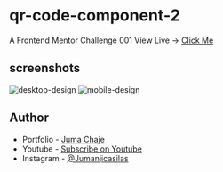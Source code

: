 # qr-code-component-2
A Frontend Mentor Challenge 001
View Live -> [Click Me](https://jumanjigobez.github.io/qr-code-component-2)

## screenshots
![desktop-design](https://github.com/user-attachments/assets/4c333cdb-e175-42fc-9814-58c0257eb9e6)
![mobile-design](https://github.com/user-attachments/assets/c6109219-ce60-4c2b-b32a-11dd5c0bb7c4)

## Author
- Portfolio - [Juma Chaje](https://jumanjigobez.github.io/personal_portfolio)
- Youtube - [Subscribe on Youtube](https://youtube.com/@Jumanji_dev)
- Instagram - [@Jumanjicasilas](https://instagram.com/jumanjicasilas)
